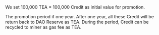 We set 100,000 TEA = 100,000 Credit as initial value for promotion.

The promotion period if one year. After one year, all these Credit will be return back to DAO Reserve as TEA. During the period, Credit can be recycled to miner as gas fee as TEA.
